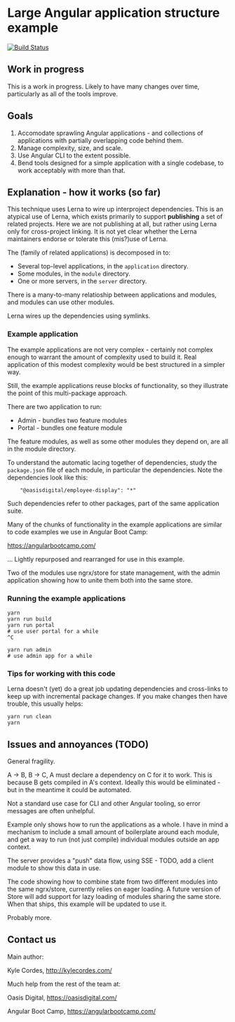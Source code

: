 # Large Angular application structure example

[![Build Status](https://travis-ci.org/OasisDigital/scalable-enterprise-angular.svg?branch=master)](https://travis-ci.org/OasisDigital/scalable-enterprise-angular)

## Work in progress

This is a work in progress. Likely to have many changes over time,
particularly as all of the tools improve.

## Goals

1. Accomodate sprawling Angular applications - and collections of applications
   with partially overlapping code behind them.
2. Manage complexity, size, and scale.
3. Use Angular CLI to the extent possible.
4. Bend tools designed for a simple application with a single codebase, to work
   acceptably with more than that.

## Explanation - how it works (so far)

This technique uses Lerna to wire up interproject dependencies. This is an
atypical use of Lerna, which exists primarily to support **publishing** a set of
related projects. Here we are not publishing at all, but rather using Lerna only
for cross-project linking. It is not yet clear whether the Lerna maintainers
endorse or tolerate this (mis?)use of Lerna.

The (family of related applications) is decomposed in to:

* Several top-level applications, in the `application` directory.
* Some modules, in the `module` directory.
* One or more servers, in the `server` directory.

There is a many-to-many relatioship between applications and modules, and
modules can use other modules.

Lerna wires up the dependencies using symlinks.

### Example application

The example applications are not very complex - certainly not complex enough to
warrant the amount of complexity used to build it. Real application of this
modest complexity would be best structured in a simpler way.

Still, the example applications reuse blocks of functionality, so they
illustrate the point of this multi-package approach.

There are two application to run:

* Admin - bundles two feature modules
* Portal - bundles one feature module

The feature modules, as well as some other modules they depend on, are all in
the module directory.

To understand the automatic lacing together of dependencies, study the
`package.json` file of each module, in particular the dependencies. Note the
dependencies look like this:

```
    "@oasisdigital/employee-display": "*"
```

Such dependencies refer to other packages, part of the same application suite.

Many of the chunks of functionality in the example applications are similar to
code examples we use in Angular Boot Camp:

https://angularbootcamp.com/

... Lightly repurposed and rearranged for use in this example.

Two of the modules use ngrx/store for state management, with the admin
application showing how to unite them both into the same store.

### Running the example applications

```
yarn
yarn run build
yarn run portal
# use user portal for a while
^C

yarn run admin
# use admin app for a while
```

### Tips for working with this code

Lerna doesn't (yet) do a great job updating dependencies and cross-links to keep
up with incremental package changes. If you make changes then have trouble, this
usually helps:

```
yarn run clean
yarn
```

## Issues and annoyances (TODO)

General fragility.

A -> B, B -> C, A must declare a dependency on C for it to work. This is because
B gets compiled in A's context. Ideally this would be eliminated - but in the
meantime it could be automated.

Not a standard use case for CLI and other Angular tooling, so error messages are
often unhelpful.

Example only shows how to run the applications as a whole. I have in mind a
mechanism to include a small amount of boilerplate around each module, and get a
way to run (not just compile) individual modules outside an app context.

The server provides a "push" data flow, using SSE - TODO, add a client module to
show this data in use.

The code showing how to combine state from two different modules into the same
ngrx/store, currently relies on eager loading. A future version of Store will
add support for lazy loading of modules sharing the same store. When that ships,
this example will be updated to use it.

Probably more.

## Contact us

Main author:

Kyle Cordes, http://kylecordes.com/

Much help from the rest of the team at:

Oasis Digital, https://oasisdigital.com/

Angular Boot Camp, https://angularbootcamp.com/
